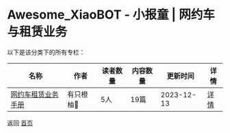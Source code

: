 # Awesome_XiaoBOT - 小报童 | 网约车与租赁业务

以下是该分类下的所有专栏：

| 名称 | 作者 | 读者数量 | 内容数量 | 更新时间 | 详情 |
|------|------|----------|----------|----------|------|
| [网约车租赁业务手册](https://xiaobot.net/p/wyc001?refer=9c3f1c95-a052-465a-9902-f6d75080262a) | 有只橙柚🍊 | 5人 | 19篇 |  2023-12-13 | [详情](data/wyc001.md) |


返回 [首页](../README.md)
